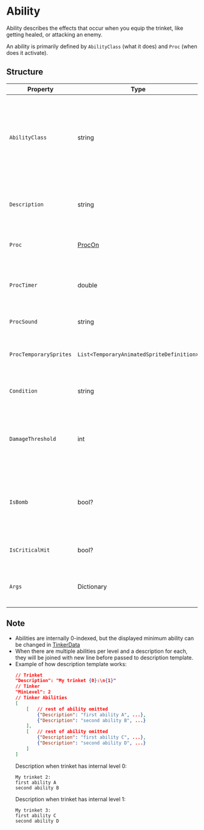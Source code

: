 # Ability

Ability describes the effects that occur when you equip the trinket, like getting healed, or attacking an enemy.

An ability is primarily defined by `AbilityClass` (what it does) and `Proc` (when does it activate).

## Structure

| Property | Type | Default | Notes |
| -------- | ---- | ------- | ----- |
| `AbilityClass` | string | DebugDummy | Type name of the motion class to use, can use short name like `Buff`. <br>Refer to page titles under "Ability Classes" in the table of contents for details. |
| `Description` | string | _empty_ | String of the ability, will be used to substitute `"{1}"` in a [trinket's](0-Trinket.md) description. |
| `Proc` | [ProcOn](4.0-Proc.md) | Footstep | Make ability activate when something happens. |
| `ProcTimer` | double | -1 | After an ability proc, prevent further activations for this amount of time. |
| `ProcSound` | string | _empty_ | Play a sound cue when ability procs ([details](https://stardewvalleywiki.com/Modding:Audio)) |
| `ProcTemporarySprites` | `List<TemporaryAnimatedSpriteDefinition>` | _empty_ | Temporary animated sprites to show when ability activates ([details](https://wiki.stardewvalley.net/Modding:Machines#Audio_.26_visuals)) |
| `Condition` | string | _empty_ | A [game state query](https://stardewvalleywiki.com/Modding:Game_state_queries) that must pass before proc. |
| `DamageThreshold` | int | -1 | Must receive or deal this much damage before proc.<br>For ReceiveDamage & DamageMonster |
| `IsBomb` | bool? | _empty_ | Must deal damage with(true)/not with(false) a bomb.<br>For DamageMonster & SlayMonster, |
| `IsCriticalHit` | bool? | _empty_ | Must (true)/must not(false) deal a critical hit.<br> |
| `Args` | Dictionary | _varies_ | Arguments specific to an ability class, see respective page for details. |

## Note

- Abilities are internally 0-indexed, but the displayed minimum ability can be changed in [TinkerData](1-Tinker.md)
- When there are multiple abilities per level and a description for each, they will be joined with new line before passed to description template.
- Example of how description template works:
    ```json
    // Trinket
    "Description": "My trinket {0}:\n{1}"
    // Tinker
    "MinLevel": 2
    // Tinker Abilities
    [
        [   // rest of ability omitted
            {"Description": "first ability A", ...},
            {"Description": "second ability B", ...}
        ],
        [   // rest of ability omitted
            {"Description": "first ability C", ...},
            {"Description": "second ability D", ...}
        ]
    ]
    ```
    Description when trinket has internal level 0:
    ```
    My trinket 2:
    first ability A
    second ability B
    ```
    Description when trinket has internal level 1:
    ```
    My trinket 3:
    first ability C
    second ability D
    ```
